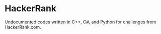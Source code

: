 # HackerRank

Undocumented codes written in C++, C#, and Python for challenges from HackerRank.com.
